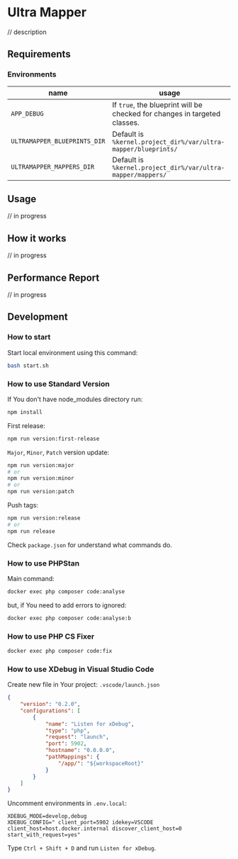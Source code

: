 # Ultra Mapper #

// description

## Requirements

### Environments

| name | usage |
| - | - |
| `APP_DEBUG` | If `true`, the blueprint will be checked for changes in targeted classes. |
| `ULTRAMAPPER_BLUEPRINTS_DIR` | Default is `%kernel.project_dir%/var/ultra-mapper/blueprints/` |
| `ULTRAMAPPER_MAPPERS_DIR` | Default is `%kernel.project_dir%/var/ultra-mapper/mappers/` |

## Usage

// in progress

## How it works

// in progress

## Performance Report

// in progress

## Development

### How to start

Start local environment using this command:
```sh
bash start.sh
```

### How to use **Standard Version**

If You don't have node_modules directory run:
```sh
npm install
```

First release:
```sh
npm run version:first-release
```

`Major`, `Minor`, `Patch` version update:
```sh
npm run version:major
# or
npm run version:minor
# or
npm run version:patch
```

Push tags:
```sh
npm run version:release
# or
npm run release
```

Check `package.json` for understand what commands do.

### How to use **PHPStan**

Main command:
```bash
docker exec php composer code:analyse
```
but, if You need to add errors to ignored:
```bash
docker exec php composer code:analyse:b
```

### How to use **PHP CS Fixer**

```bash
docker exec php composer code:fix
```

### How to use **XDebug** in **Visual Studio Code**

Create new file in Your project: `.vscode/launch.json`
```json
{
    "version": "0.2.0",
    "configurations": [
        {
            "name": "Listen for xDebug",
            "type": "php",
            "request": "launch",
            "port": 5902,
            "hostname": "0.0.0.0",
            "pathMappings": {
                "/app/": "${workspaceRoot}"
            }
        }
    ]
}
```

Uncomment environments in `.env.local`:
```env
XDEBUG_MODE=develop,debug
XDEBUG_CONFIG=" client_port=5902 idekey=VSCODE client_host=host.docker.internal discover_client_host=0 start_with_request=yes"
```

Type `Ctrl + Shift + D` and run `Listen for xDebug`.
